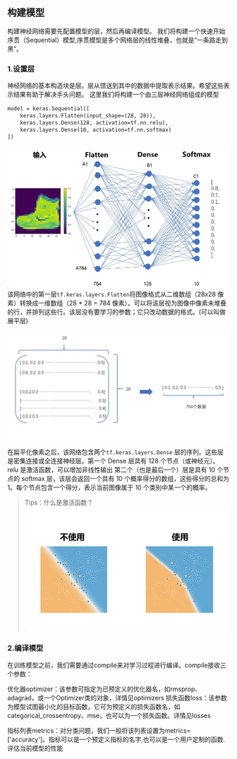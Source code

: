 ## 构建模型
构建神经网络需要先配置模型的层，然后再编译模型。 我们将构建一个快速开始序贯（Sequential）模型,序贯模型是多个网络层的线性堆叠，也就是“一条路走到黑”。
### 1.设置层
神经网络的基本构造块是层。层从馈送到其中的数据中提取表示结果。希望这些表示结果有助于解决手头问题。 这里我们将构建一个由三层神经网络组成的模型
```
model = keras.Sequential([
    keras.layers.Flatten(input_shape=(28, 28)),
    keras.layers.Dense(128, activation=tf.nn.relu),
    keras.layers.Dense(10, activation=tf.nn.softmax)
])
```

![](./_image/2020-01-27-22-30-41.jpg)
该网络中的第一层`tf.keras.layers.Flatten`将图像格式从二维数组（28x28 像素）转换成一维数组（28 * 28 = 784 像素）。可以将该层视为图像中像素未堆叠的行，并排列这些行。该层没有要学习的参数；它只改动数据的格式。(可以叫做展平层)

![](./_image/2020-01-27-22-31-02.jpg)
在扁平化像素之后，该网络包含两个`tf.keras.layers.Dense` 层的序列。这些层是密集连接或全连接神经层。第一个 Dense 层具有 128 个节点（或神经元）。relu 是激活函数，可以增加非线性输出
第二个（也是最后一个）层是具有 10 个节点的 softmax 层，该层会返回一个具有 10 个概率得分的数组，这些得分的总和为 1。每个节点包含一个得分，表示当前图像属于 10 个类别中某一个的概率。 
>Tips：什么是激活函数？
>![](./_image/2020-01-27-22-31-36.jpg)
### 2.编译模型
在训练模型之前，我们需要通过compile来对学习过程进行编译。compile接收三个参数：

优化器optimizer：该参数可指定为已预定义的优化器名，如rmsprop、adagrad，或一个Optimizer类的对象，详情见optimizers
损失函数loss：该参数为模型试图最小化的目标函数，它可为预定义的损失函数名，如categorical_crossentropy、mse，也可以为一个损失函数。详情见losses

指标列表metrics：对分类问题，我们一般将该列表设置为metrics=['accuracy']。指标可以是一个预定义指标的名字,也可以是一个用户定制的函数.评估当前模型的性能